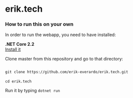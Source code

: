 # erik.tech
<h3>How to run this on your own</h3>
<p>In order to run the webapp, you need to have installed:</p>
<strong>.NET Core 2.2</strong><br>
<a href="https://dotnet.microsoft.com/download">Install it</a>
<p>Clone master from this repository and go to that directory:</p>
<code>
git clone https://github.com/erik-everardo/erik.tech.git
</code><br>
<code>cd erik.tech</code>
<p>Run it by typing <code>dotnet run</code></p>
